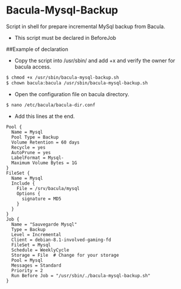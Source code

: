 # Bacula-Mysql-Backup
Script in shell for prepare incremental MySql backup from Bacula.

- This script must be declared in BeforeJob

##Example of declaration

- Copy the script into /usr/sbin/ and add +x and verify the owner for bacula access.

```sh
$ chmod +x /usr/sbin/bacula-mysql-backup.sh
$ chown bacula:bacula /usr/sbin/bacula-mysql-backup.sh
```

- Open the configuration file on bacula directory.

```sh
$ nano /etc/bacula/bacula-dir.conf
```

- Add this lines at the end.

```
Pool {
  Name = Mysql
  Pool Type = Backup
  Volume Retention = 60 days
  Recycle = yes
  AutoPrune = yes
  LabelFormat = Mysql-
  Maximum Volume Bytes = 1G
}
FileSet {
  Name = Mysql
  Include {
    File = /srv/bacula/mysql
    Options {
      signature = MD5
    }
  }
}
Job {
  Name = "Sauvegarde Mysql"
  Type = Backup
  Level = Incremental
  Client = debian-8.1-involved-gaming-fd
  FileSet = Mysql
  Schedule = WeeklyCycle
  Storage = File  # Change for your storage
  Pool = Mysql
  Messages = Standard
  Priority = 2
  Run Before Job = "/usr/sbin/./bacula-mysql-backup.sh"
}
```

